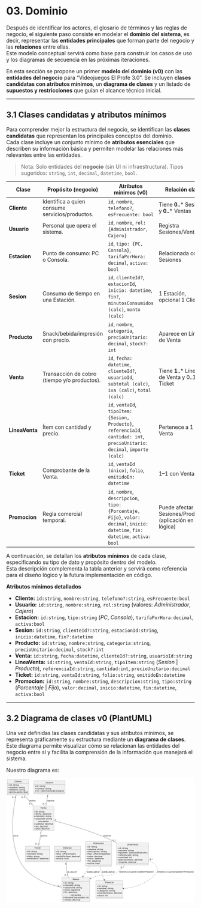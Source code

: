 # 03. Dominio

Después de identificar los actores, el glosario de términos y las reglas de negocio, el siguiente paso consiste en modelar el **dominio del sistema**, es decir, representar las **entidades principales** que forman parte del negocio y las **relaciones** entre ellas.  
Este modelo conceptual servirá como base para construir los casos de uso y los diagramas de secuencia en las próximas iteraciones.

En esta sección se propone un primer **modelo del dominio (v0)** con las **entidades del negocio** para “Videojuegos El Profe 3.0”. Se incluyen **clases candidatas con atributos mínimos**, un **diagrama de clases** y un listado de **supuestos y restricciones** que guían el alcance técnico inicial.

---

## 3.1 Clases candidatas y atributos mínimos

Para comprender mejor la estructura del negocio, se identifican las **clases candidatas** que representan los principales conceptos del dominio.  
Cada clase incluye un conjunto mínimo de **atributos esenciales** que describen su información básica y permiten modelar las relaciones más relevantes entre las entidades.

> Nota: Solo entidades del **negocio** (sin UI ni infraestructura). Tipos sugeridos: `string`, `int`, `decimal`, `datetime`, `bool`.

| Clase | Propósito (negocio) | Atributos mínimos (v0) | Relación clave |
|---|---|---|---|
| **Cliente** | Identifica a quien consume servicios/productos. | `id`, `nombre`, `telefono?`, `esFrecuente: bool` | Tiene **0..*** Sesiones y **0..*** Ventas |
| **Usuario** | Personal que opera el sistema. | `id`, `nombre`, `rol: {Administrador, Cajero}` | Registra Sesiones/Ventas |
| **Estacion** | Punto de consumo: PC o Consola. | `id`, `tipo: {PC, Consola}`, `tarifaPorHora: decimal`, `activa: bool` | Relacionada con Sesiones |
| **Sesion** | Consumo de tiempo en una Estación. | `id`, `clienteId?`, `estacionId`, `inicio: datetime`, `fin?`, `minutosConsumidos (calc)`, `monto (calc)` | 1 Estación, opcional 1 Cliente |
| **Producto** | Snack/bebida/impresión con precio. | `id`, `nombre`, `categoria`, `precioUnitario: decimal`, `stock?: int` | Aparece en Líneas de Venta |
| **Venta** | Transacción de cobro (tiempo y/o productos). | `id`, `fecha: datetime`, `clienteId?`, `usuarioId`, `subtotal (calc)`, `iva (calc)`, `total (calc)` | Tiene **1..*** Líneas de Venta y 0..1 Ticket |
| **LineaVenta** | Ítem con cantidad y precio. | `id`, `ventaId`, `tipoItem: {Sesion, Producto}`, `referenciaId`, `cantidad: int`, `precioUnitario: decimal`, `importe (calc)` | Pertenece a 1 Venta |
| **Ticket** | Comprobante de la Venta. | `id`, `ventaId (único)`, `folio`, `emitidoEn: datetime` | 1–1 con Venta |
| **Promocion** | Regla comercial temporal. | `id`, `nombre`, `descripcion`, `tipo: {Porcentaje, Fijo}`, `valor: decimal`, `inicio: datetime`, `fin: datetime`, `activa: bool` | Puede afectar Sesiones/Productos (aplicación en lógica) |

A continuación, se detallan los **atributos mínimos** de cada clase, especificando su tipo de dato y propósito dentro del modelo.  
Esta descripción complementa la tabla anterior y servirá como referencia para el diseño lógico y la futura implementación en código.

**Atributos mínimos detallados**  
- **Cliente:** `id:string`, `nombre:string`, `telefono?:string`, `esFrecuente:bool`  
- **Usuario:** `id:string`, `nombre:string`, `rol:string` (valores: *Administrador*, *Cajero*)  
- **Estacion:** `id:string`, `tipo:string` (*PC*, *Consola*), `tarifaPorHora:decimal`, `activa:bool`  
- **Sesion:** `id:string`, `clienteId?:string`, `estacionId:string`, `inicio:datetime`, `fin?:datetime`  
- **Producto:** `id:string`, `nombre:string`, `categoria:string`, `precioUnitario:decimal`, `stock?:int`  
- **Venta:** `id:string`, `fecha:datetime`, `clienteId?:string`, `usuarioId:string`  
- **LineaVenta:** `id:string`, `ventaId:string`, `tipoItem:string` (*Sesion* | *Producto*), `referenciaId:string`, `cantidad:int`, `precioUnitario:decimal`  
- **Ticket:** `id:string`, `ventaId:string`, `folio:string`, `emitidoEn:datetime`  
- **Promocion:** `id:string`, `nombre:string`, `descripcion:string`, `tipo:string` (*Porcentaje* | *Fijo*), `valor:decimal`, `inicio:datetime`, `fin:datetime`, `activa:bool`
  
---

## 3.2 Diagrama de clases v0 (PlantUML)

Una vez definidas las clases candidatas y sus atributos mínimos, se representa gráficamente su estructura mediante un **diagrama de clases**.  
Este diagrama permite visualizar cómo se relacionan las entidades del negocio entre sí y facilita la comprensión de la información que manejará el sistema.

Nuestro diagrama es:

![Diagrama de clases](../imagenes/Diagrama_de_Clases.png)


